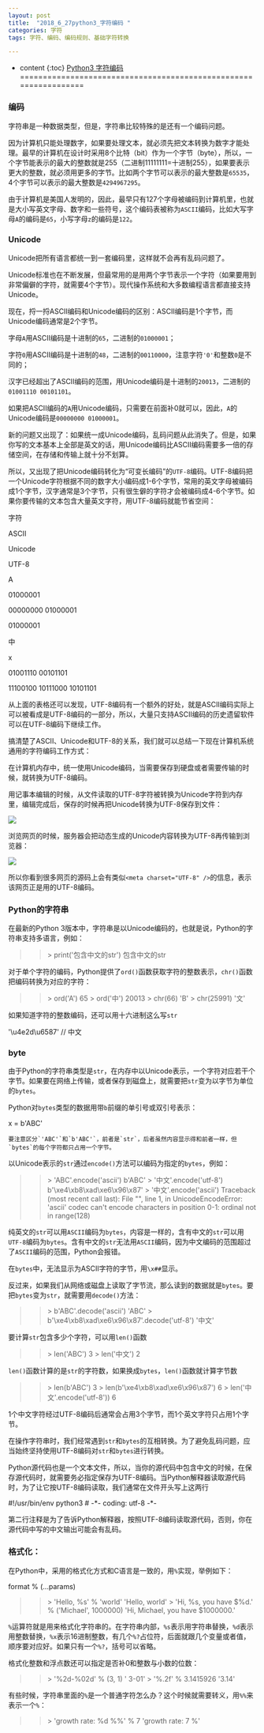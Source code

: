 ```yaml
---
layout: post
title:  "2018_6_27python3_字符编码 "
categories: 字符
tags: 字符、编码、编码规则、基础字符转换

---
```





* content
{:toc}
[Python3 字符编码](https://www.cnblogs.com/284628487a/p/5584714.html)
=================================================================

### 编码

字符串是一种数据类型，但是，字符串比较特殊的是还有一个编码问题。

因为计算机只能处理数字，如果要处理文本，就必须先把文本转换为数字才能处理。最早的计算机在设计时采用8个比特（bit）作为一个字节（byte），所以，一个字节能表示的最大的整数就是255（二进制11111111=十进制255），如果要表示更大的整数，就必须用更多的字节。比如两个字节可以表示的最大整数是`65535`，4个字节可以表示的最大整数是`4294967295`。






由于计算机是美国人发明的，因此，最早只有127个字母被编码到计算机里，也就是大小写英文字母、数字和一些符号，这个编码表被称为`ASCII`编码，比如大写字母`A`的编码是`65`，小写字母`z`的编码是`122`。

### Unicode

Unicode把所有语言都统一到一套编码里，这样就不会再有乱码问题了。

Unicode标准也在不断发展，但最常用的是用两个字节表示一个字符（如果要用到非常偏僻的字符，就需要4个字节）。现代操作系统和大多数编程语言都直接支持Unicode。

现在，捋一捋ASCII编码和Unicode编码的区别：ASCII编码是1个字节，而Unicode编码通常是2个字节。

字母`A`用ASCII编码是十进制的`65`，二进制的`01000001`；

字符`0`用ASCII编码是十进制的`48`，二进制的`00110000`，注意字符`'0'`和整数`0`是不同的；

汉字已经超出了ASCII编码的范围，用Unicode编码是十进制的`20013`，二进制的`01001110 00101101`。

如果把ASCII编码的`A`用Unicode编码，只需要在前面补0就可以，因此，`A`的Unicode编码是`00000000 01000001`。 

新的问题又出现了：如果统一成Unicode编码，乱码问题从此消失了。但是，如果你写的文本基本上全部是英文的话，用Unicode编码比ASCII编码需要多一倍的存储空间，在存储和传输上就十分不划算。

所以，又出现了把Unicode编码转化为“可变长编码”的`UTF-8`编码。UTF-8编码把一个Unicode字符根据不同的数字大小编码成1-6个字节，常用的英文字母被编码成1个字节，汉字通常是3个字节，只有很生僻的字符才会被编码成4-6个字节。如果你要传输的文本包含大量英文字符，用UTF-8编码就能节省空间：

字符

ASCII

Unicode

UTF-8

A

01000001

00000000 01000001

01000001

中

x

01001110 00101101

11100100 10111000 10101101

从上面的表格还可以发现，UTF-8编码有一个额外的好处，就是ASCII编码实际上可以被看成是UTF-8编码的一部分，所以，大量只支持ASCII编码的历史遗留软件可以在UTF-8编码下继续工作。

搞清楚了ASCII、Unicode和UTF-8的关系，我们就可以总结一下现在计算机系统通用的字符编码工作方式：

在计算机内存中，统一使用Unicode编码，当需要保存到硬盘或者需要传输的时候，就转换为UTF-8编码。

用记事本编辑的时候，从文件读取的UTF-8字符被转换为Unicode字符到内存里，编辑完成后，保存的时候再把Unicode转换为UTF-8保存到文件：

![](http://www.liaoxuefeng.com/files/attachments/001387245992536e2ba28125cf04f5c8985dbc94a02245e000/0)

浏览网页的时候，服务器会把动态生成的Unicode内容转换为UTF-8再传输到浏览器：

![](http://www.liaoxuefeng.com/files/attachments/001387245979827634fd6204f9346a1ae6358d9ed051666000/0)

所以你看到很多网页的源码上会有类似`<meta charset="UTF-8" />`的信息，表示该网页正是用的UTF-8编码。

### Python的字符串

在最新的Python 3版本中，字符串是以Unicode编码的，也就是说，Python的字符串支持多语言，例如：

>>\> print('包含中文的str')
包含中文的str

对于单个字符的编码，Python提供了`ord()`函数获取字符的整数表示，`chr()`函数把编码转换为对应的字符：

>>\> ord('A') 65
>>\> ord('中') 20013
>>\> chr(66) 'B'
>>\> chr(25991) '文'

如果知道字符的整数编码，还可以用十六进制这么写`str`

'\\u4e2d\\u6587' // 中文

### byte

由于Python的字符串类型是`str`，在内存中以Unicode表示，一个字符对应若干个字节。如果要在网络上传输，或者保存到磁盘上，就需要把`str`变为以字节为单位的`bytes`。

Python对`bytes`类型的数据用带`b`前缀的单引号或双引号表示：

x = b'ABC'

``要注意区分`'ABC'`和`b'ABC'`，前者是`str`，后者虽然内容显示得和前者一样，但`bytes`的每个字符都只占用一个字节。`` 

以Unicode表示的`str`通过`encode()`方法可以编码为指定的`bytes`，例如：

>>\> 'ABC'.encode('ascii')
b'ABC'
>>\> '中文'.encode('utf-8')
b'\\xe4\\xb8\\xad\\xe6\\x96\\x87'
>>\> '中文'.encode('ascii')
Traceback (most recent call last):
  File "<stdin>", line 1, in <module> UnicodeEncodeError: 'ascii' codec can't encode characters in position 0-1: ordinal not in range(128)

纯英文的`str`可以用`ASCII`编码为`bytes`，内容是一样的，含有中文的`str`可以用`UTF-8`编码为`bytes`。含有中文的`str`无法用`ASCII`编码，因为中文编码的范围超过了`ASCII`编码的范围，Python会报错。

在`bytes`中，无法显示为ASCII字符的字节，用`\x##`显示。

反过来，如果我们从网络或磁盘上读取了字节流，那么读到的数据就是`bytes`。要把`bytes`变为`str`，就需要用`decode()`方法：

>>\> b'ABC'.decode('ascii') 'ABC'
>>\> b'\\xe4\\xb8\\xad\\xe6\\x96\\x87'.decode('utf-8') '中文'

要计算`str`包含多少个字符，可以用`len()`函数

>>\> len('ABC') 3
>>\> len('中文') 2

`len()`函数计算的是`str`的字符数，如果换成`bytes`，`len()`函数就计算字节数

>>\> len(b'ABC') 3
>>\> len(b'\\xe4\\xb8\\xad\\xe6\\x96\\x87') 6
>>\> len('中文'.encode('utf-8')) 6

1个中文字符经过UTF-8编码后通常会占用3个字节，而1个英文字符只占用1个字节。

在操作字符串时，我们经常遇到`str`和`bytes`的互相转换。为了避免乱码问题，应当始终坚持使用UTF-8编码对`str`和`bytes`进行转换。

Python源代码也是一个文本文件，所以，当你的源代码中包含中文的时候，在保存源代码时，就需要务必指定保存为UTF-8编码。当Python解释器读取源代码时，为了让它按UTF-8编码读取，我们通常在文件开头写上这两行

#!/usr/bin/env python3 # \-\*\- coding: utf-8 -*-

第二行注释是为了告诉Python解释器，按照UTF-8编码读取源代码，否则，你在源代码中写的中文输出可能会有乱码。

### 格式化：

在Python中，采用的格式化方式和C语言是一致的，用`%`实现，举例如下：

format % (...params)

>>\> 'Hello, %s' % 'world'
'Hello, world'
>>\> 'Hi, %s, you have $%d.' % ('Michael', 1000000) 'Hi, Michael, you have $1000000.'

`%`运算符就是用来格式化字符串的。在字符串内部，`%s`表示用字符串替换，`%d`表示用整数替换，`%x`表示16进制整数，有几个`%?`占位符，后面就跟几个变量或者值，顺序要对应好。如果只有一个`%?`，括号可以省略。

格式化整数和浮点数还可以指定是否补0和整数与小数的位数：

>>\> '%2d-%02d' % (3, 1) ' 3-01'
>>\> '%.2f' % 3.1415926
'3.14'

有些时候，字符串里面的`%`是一个普通字符怎么办？这个时候就需要转义，用`%%`来表示一个`%`：

>>\> 'growth rate: %d %%' % 7
'growth rate: 7 %'